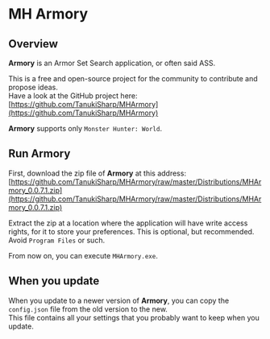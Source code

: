 # MH Armory

## Overview

**Armory** is an Armor Set Search application, or often said ASS.

This is a free and open-source project for the community to contribute and propose ideas.<br/>
Have a look at the GitHub project here: [https://github.com/TanukiSharp/MHArmory](https://github.com/TanukiSharp/MHArmory)

**Armory** supports only `Monster Hunter: World`.

## Run Armory

First, download the zip file of **Armory** at this address: [https://github.com/TanukiSharp/MHArmory/raw/master/Distributions/MHArmory_0.0.7.1.zip](https://github.com/TanukiSharp/MHArmory/raw/master/Distributions/MHArmory_0.0.7.1.zip)

Extract the zip at a location where the application will have write access rights, for it to store your preferences. This is optional, but recommended.<br/>
Avoid `Program Files` or such.

From now on, you can execute `MHArmory.exe`.<br/>

## When you update

When you update to a newer version of **Armory**, you can copy the `config.json` file from the old version to the new.<br/>
This file contains all your settings that you probably want to keep when you update.
